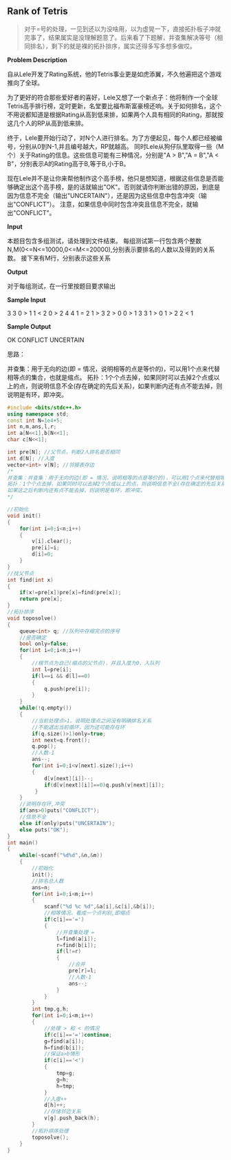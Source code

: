 ## Rank of  Tetris ##

>​	对于=号的处理，一见到还以为没啥用，以为虚晃一下，直接拓扑板子冲就完事了，结果属实是没理解题意了。后来看了下题解，并查集解决等号（相同排名），剩下的就是裸的拓扑排序，属实还得多写多想多做哎。

**Problem Description**

自从Lele开发了Rating系统，他的Tetris事业更是如虎添翼，不久他遍把这个游戏推向了全球。

为了更好的符合那些爱好者的喜好，Lele又想了一个新点子：他将制作一个全球Tetris高手排行榜，定时更新，名堂要比福布斯富豪榜还响。关于如何排名，这个不用说都知道是根据Rating从高到低来排，如果两个人具有相同的Rating，那就按这几个人的RP从高到低来排。

终于，Lele要开始行动了，对N个人进行排名。为了方便起见，每个人都已经被编号，分别从0到N-1,并且编号越大，RP就越高。
同时Lele从狗仔队里取得一些（M个）关于Rating的信息。这些信息可能有三种情况，分别是"A > B","A = B","A < B"，分别表示A的Rating高于B,等于B,小于B。

现在Lele并不是让你来帮他制作这个高手榜，他只是想知道，根据这些信息是否能够确定出这个高手榜，是的话就输出"OK"。否则就请你判断出错的原因，到底是因为信息不完全（输出"UNCERTAIN"），还是因为这些信息中包含冲突（输出"CONFLICT"）。
注意，如果信息中同时包含冲突且信息不完全，就输出"CONFLICT"。

**Input**

本题目包含多组测试，请处理到文件结束。
每组测试第一行包含两个整数N,M(0<=N<=10000,0<=M<=20000),分别表示要排名的人数以及得到的关系数。
接下来有M行，分别表示这些关系

**Output**

对于每组测试，在一行里按题目要求输出

**Sample Input**

3 3
0 > 1
1 < 2
0 > 2
4 4
1 = 2
1 > 3
2 > 0
0 > 1
3 3
1 > 0
1 > 2
2 < 1

**Sample Output**

OK
CONFLICT
UNCERTAIN

思路：

并查集：用于无向的边(即 = 情况，说明相等的点是等价的)，可以用1个点来代替相等点的集合，也就是缩点。
拓扑：1个个点去掉，如果同时可以去掉2个点或以上的点，则说明信息不全(存在确定的先后关系)，如果判断内还有点不能去掉，则说明是有环，即冲突。

```C++
#include <bits/stdc++.h>
using namespace std;
const int N=1e4+5;
int n,m,ans,l,r;
int a[N<<1],b[N<<1];
char c[N<<1];

int pre[N]; //父节点，判断2人排名是否相同 
int d[N]; //入度
vector<int> v[N]; //邻接表存边 
/*
并查集：并查集：用于无向的边(即 = 情况，说明相等的点是等价的)，可以用1个点来代替相等点的集合，也就是缩点。
拓扑：1个个点去掉，如果同时可以去掉2个点或以上的点，则说明信息不全(存在确定的先后关系)，
如果这之后判断内还有点不能去掉，则说明是有环，即冲突。
*/ 

//初始化 
void init()
{
	for(int i=0;i<n;i++)
	{
		v[i].clear();
		pre[i]=i;
		d[i]=0; 
	}			
}
//找父节点 
int find(int x)
{
	if(x!=pre[x])pre[x]=find(pre[x]);
	return pre[x];
}
//拓扑排序 
void toposolve()
{
	queue<int> q; //队列中存缩完点的序号 
	//是否确定 
	bool only=false; 
	for(int i=0;i<n;i++)
	{
		//根节点为自己(缩点的父节点)，并且入度为0，入队列 
		int l=pre[i]; 
		if(l==i && d[l]==0)
		{
			q.push(pre[i]); 
		}
	}
	while(!q.empty())
	{
		//当前处理点>1，说明处理点之间没有明确排名关系 
		//不能退出当前循环，因为还可能存在环 
		if(q.size()>1)only=true;	
		int next=q.front();
		q.pop();
		//人数-1 
		ans--;
		for(int i=0;i<v[next].size();i++)
		{
			d[v[next][i]]--;
			if(d[v[next][i]]==0)q.push(v[next][i]);
		 } 
	} 
	//说明存在环,冲突 
	if(ans>0)puts("CONFLICT");
	//信息不全 
	else if(only)puts("UNCERTAIN");
	else puts("OK");
}
int main()
{
	while(~scanf("%d%d",&n,&m))
	{
		//初始化 
		init();
		//排名总人数 
		ans=n;
		for(int i=0;i<m;i++)
		{
			scanf("%d %c %d",&a[i],&c[i],&b[i]);
			//相等情况，看成一个点判别,即缩点 
			if(c[i]=='=')
			{
				//并查集处理 = 
				l=find(a[i]);
				r=find(b[i]);
				if(l!=r)
				{
					//合并 
					pre[r]=l; 
					//人数-1 
					ans--;
				}
			}
		}
		int tmp,g,h; 
		for(int i=0;i<m;i++)
		{
			//处理 > 和 < 的情况 
			if(c[i]=='=')continue;
			g=find(a[i]);
			h=find(b[i]);
			//保证a>b情形 
			if(c[i]=='<')
			{
				tmp=g;
				g=h;
				h=tmp;
			}
			//入度++ 
			d[h]++;
			//存储邻边关系 
			v[g].push_back(h);
		}
		//拓扑排序处理 
		toposolve();
	}
} 
```

